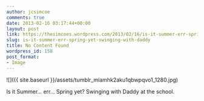 ```yaml
---
author: jcsimcoe
comments: true
date: 2013-02-16 03:17:44+00:00
layout: post
link: https://thesimcoes.wordpress.com/2013/02/16/is-it-summer-err-spring-yet-swinging-with-daddy/
slug: is-it-summer-err-spring-yet-swinging-with-daddy
title: No Content Found
wordpress_id: 158
post_format:
- Image
---
```


![]({{ site.baseurl }}/assets/tumblr_miamhk2aku1qbwpqvo1_1280.jpg)

Is it Summer… err… Spring yet? Swinging with Daddy at the school.
